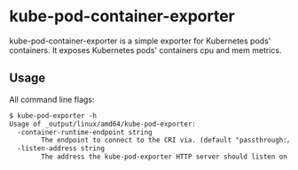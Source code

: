 # kube-pod-container-exporter

kube-pod-container-exporter is a simple exporter for Kubernetes pods' containers. It exposes Kubernetes pods' containers cpu and mem metrics.

## Usage

All command line flags:

[embedmd]:# (_output/help.txt)
```txt
$ kube-pod-exporter -h
Usage of _output/linux/amd64/kube-pod-exporter:
  -container-runtime-endpoint string
    	The endpoint to connect to the CRI via. (default "passthrough:///unix///var/run/dockershim.sock")
  -listen-address string
    	The address the kube-pod-exporter HTTP server should listen on.
```
